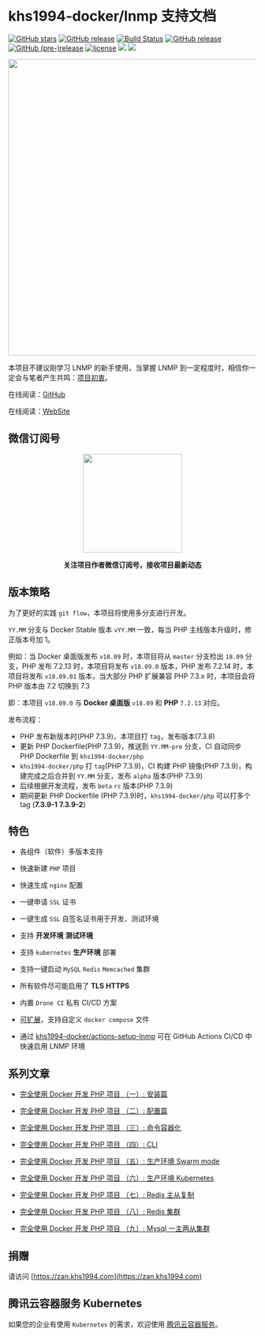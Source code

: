# khs1994-docker/lnmp 支持文档

[![GitHub stars](https://img.shields.io/github/stars/khs1994-docker/lnmp.svg?style=social&label=Stars)](https://github.com/khs1994-docker/lnmp) [![GitHub release](https://img.shields.io/github/release/khs1994-docker/lnmp.svg)](https://github.com/khs1994-docker/lnmp/releases) [![Build Status](https://travis-ci.com/khs1994-docker/lnmp.svg?branch=master)](https://travis-ci.com/khs1994-docker/lnmp) [![GitHub release](https://img.shields.io/github/release/khs1994-docker/lnmp.svg)](https://github.com/khs1994-docker/lnmp/releases) [![GitHub (pre-)release](https://img.shields.io/github/release/khs1994-docker/lnmp/all.svg)](https://github.com/khs1994-docker/lnmp/releases) [![license](https://img.shields.io/github/license/khs1994-docker/lnmp.svg)](https://github.com/khs1994-docker/lnmp) [![](https://img.shields.io/badge/AD-%E8%85%BE%E8%AE%AF%E4%BA%91%E5%AE%B9%E5%99%A8%E6%9C%8D%E5%8A%A1-blue.svg)](https://cloud.tencent.com/act/cps/redirect?redirect=10058&cps_key=3a5255852d5db99dcd5da4c72f05df61) [![](https://img.shields.io/badge/Support-%E8%85%BE%E8%AE%AF%E4%BA%91%E8%87%AA%E5%AA%92%E4%BD%93-brightgreen.svg)](https://cloud.tencent.com/developer/support-plan?invite_code=13vokmlse8afh)

<p align="center">
<img width="600" src="https://user-images.githubusercontent.com/16733187/47264269-2467a780-d546-11e8-8cde-f63207ee28d9.jpg">
</p>

本项目不建议刚学习 LNMP 的新手使用，当掌握 LNMP 到一定程度时，相信你一定会与笔者产生共鸣：[项目初衷](why.md)。

在线阅读：[GitHub](SUMMARY.md)

在线阅读：[WebSite](https://docs.lnmp.khs1994.com/)

## 微信订阅号

<p align="center">
<img width="200" src="https://user-images.githubusercontent.com/16733187/46847944-84a96b80-ce19-11e8-9f0c-ec84b2ac463e.jpg">
</p>

<p align="center"><strong>关注项目作者微信订阅号，接收项目最新动态</strong></p>

## 版本策略

为了更好的实践 `git flow`，本项目将使用多分支进行开发。

`YY.MM` 分支与 Docker Stable 版本 `vYY.MM` 一致，每当 PHP 主线版本升级时，修正版本号加 1。

例如：当 Docker 桌面版发布 `v18.09` 时，本项目将从 `master` 分支检出 `18.09` 分支，PHP 发布 7.2.13 时，本项目将发布 `v18.09.0` 版本，PHP 发布 7.2.14 时，本项目将发布 `v18.09.01` 版本，当大部分 PHP 扩展兼容 PHP 7.3.x 时，本项目会将 PHP 版本由 7.2 切换到 7.3

即：本项目 `v18.09.0` 与 **Docker 桌面版** `v18.09` 和 **PHP** `7.2.13` 对应。

发布流程：
* PHP 发布新版本时(PHP 7.3.9)，本项目打 `tag`，发布版本(7.3.8)
* 更新 PHP Dockerfile(PHP 7.3.9)，推送到 `YY.MM-pre` 分支，CI 自动同步 PHP Dockerfile 到 `khs1994-docker/php`
* `khs1994-docker/php` 打 `tag`(PHP 7.3.9)，CI 构建 PHP 镜像(PHP 7.3.9)，构建完成之后合并到 `YY.MM` 分支，发布 `alpha` 版本(PHP 7.3.9)
* 后续根据开发流程，发布 `beta` `rc` 版本(PHP 7.3.9)
* 期间更新 PHP Dockerfile (PHP 7.3.9)时，`khs1994-docker/php` 可以打多个 tag (**7.3.9-1** **7.3.9-2**)

## 特色

* 各组件（软件）多版本支持

* 快速新建 `PHP` 项目

* 快速生成 `nginx` 配置

* 一键申请 `SSL` 证书

* 一键生成 `SSL` 自签名证书用于开发、测试环境

* 支持 **开发环境** **测试环境**

* 支持 `kubernetes` **生产环境** 部署

* 支持一键启动 `MySQL` `Redis` `Memcached` 集群

* 所有软件尽可能启用了 **TLS** **HTTPS**

* 内置 `Drone CI` 私有 CI/CD 方案

* [可扩展](custom.md)，支持自定义 `docker compose` 文件

* 通过 [khs1994-docker/actions-setup-lnmp](https://github.com/khs1994-docker/actions-setup-lnmp) 可在 GitHub Actions CI/CD 中快速启用 LNMP 环境

## 系列文章

* [完全使用 Docker 开发 PHP 项目 （一）: 安装篇](https://segmentfault.com/a/1190000013364203)

* [完全使用 Docker 开发 PHP 项目 （二）: 配置篇](https://segmentfault.com/a/1190000013364300)

* [完全使用 Docker 开发 PHP 项目 （三）: 命令容器化](https://segmentfault.com/a/1190000013364609)

* [完全使用 Docker 开发 PHP 项目 （四）: CLI](https://segmentfault.com/a/1190000013364774)

* [完全使用 Docker 开发 PHP 项目 （五）: 生产环境 Swarm mode](https://segmentfault.com/a/1190000013484870)

* [完全使用 Docker 开发 PHP 项目 （六）: 生产环境 Kubernetes](https://segmentfault.com/a/)

* [完全使用 Docker 开发 PHP 项目 （七）: Redis 主从复制](https://segmentfault.com/a/)

* [完全使用 Docker 开发 PHP 项目 （八）: Redis 集群](https://segmentfault.com/a/)

* [完全使用 Docker 开发 PHP 项目 （九）: Mysql 一主两从集群](https://segmentfault.com/a/)

## 捐赠

请访问 [https://zan.khs1994.com](https://zan.khs1994.com)

## 腾讯云容器服务 Kubernetes

如果您的企业有使用 `Kubernetes` 的需求，欢迎使用 [腾讯云容器服务](https://cloud.tencent.com/act/cps/redirect?redirect=10058&cps_key=3a5255852d5db99dcd5da4c72f05df61)。
